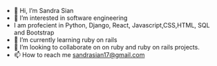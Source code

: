 - 👋 Hi, I’m Sandra Sian
- 👀 I’m interested in software engineering
- I am profecient in Python, Django, React, Javascript,CSS,HTML, SQL and Bootstrap
- 🌱 I’m currently learning ruby on rails
- 💞️ I’m looking to collaborate on on ruby and ruby on rails projects.
- 📫 How to reach me sandrasian17@gmail.com

<!---
SandraSian/SandraSian is a ✨ special ✨ repository because its `README.md` (this file) appears on your GitHub profile.
You can click the Preview link to take a look at your changes.
--->
